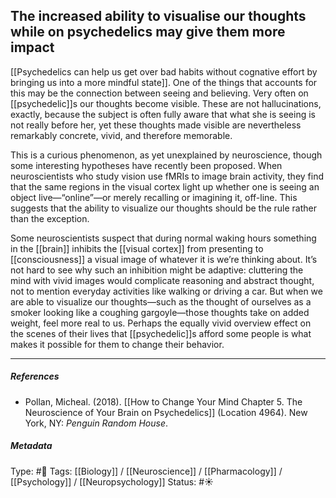 ## The increased ability to visualise our thoughts while on psychedelics may give them more impact  # 

[[Psychedelics can help us get over bad habits without cognative effort by bringing us into a more mindful state]]. One of the things that accounts for this may be the connection between seeing and believing. Very often on [[psychedelic]]s our thoughts become visible. These are not hallucinations, exactly, because the subject is often fully aware that what she is seeing is not really before her, yet these thoughts made visible are nevertheless remarkably concrete, vivid, and therefore memorable.

This is a curious phenomenon, as yet unexplained by neuroscience, though some interesting hypotheses have recently been proposed. When neuroscientists who study vision use fMRIs to image brain activity, they find that the same regions in the visual cortex light up whether one is seeing an object live—“online”—or merely recalling or imagining it, off-line. This suggests that the ability to visualize our thoughts should be the rule rather than the exception. 

Some neuroscientists suspect that during normal waking hours something in the [[brain]] inhibits the [[visual cortex]] from presenting to [[consciousness]] a visual image of whatever it is we’re thinking about. It’s not hard to see why such an inhibition might be adaptive: cluttering the mind with vivid images would complicate reasoning and abstract thought, not to mention everyday activities like walking or driving a car. But when we are able to visualize our thoughts—such as the thought of ourselves as a smoker looking like a coughing gargoyle—those thoughts take on added weight, feel more real to us. Perhaps the equally vivid overview effect on the scenes of their lives that [[psychedelic]]s afford some people is what makes it possible for them to change their behavior.

___

##### References

- Pollan, Micheal. (2018). [[How to Change Your Mind Chapter 5. The Neuroscience of Your Brain on Psychedelics]] (Location 4964). New York, NY: _Penguin Random House_. 

##### Metadata

Type: #🔴 
Tags: [[Biology]] / [[Neuroscience]] / [[Pharmacology]] / [[Psychology]] / [[Neuropsychology]] 
Status: #☀️ 